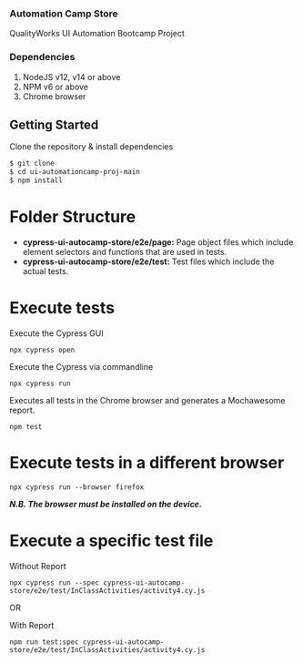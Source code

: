 ### Automation Camp Store
QualityWorks UI Automation Bootcamp Project

### Dependencies
1. NodeJS v12, v14 or above
3. NPM v6 or above
3. Chrome browser

## Getting Started
Clone the repository & install dependencies
```sh
$ git clone 
$ cd ui-automationcamp-proj-main
$ npm install
```
# Folder Structure
- **cypress-ui-autocamp-store/e2e/page:** Page object files which include element selectors and functions that are used in tests.
- **cypress-ui-autocamp-store/e2e/test:** Test files which include the actual tests.

# Execute tests
Execute the Cypress GUI

```npx cypress open```

Execute the Cypress via commandline

```npx cypress run```

Executes all tests in the Chrome browser and generates a Mochawesome report.

```npm test``` 

# Execute tests in a different browser
```npx cypress run --browser firefox```

***N.B. The browser must be installed on the device.***

# Execute a specific test file

Without Report

```npx cypress run --spec cypress-ui-autocamp-store/e2e/test/InClassActivities/activity4.cy.js```

OR

With Report

```npm run test:spec cypress-ui-autocamp-store/e2e/test/InClassActivities/activity4.cy.js```